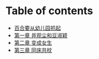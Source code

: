 # Table of contents

* [百合要从幼儿园抓起](README.md)
* [第一章 井观尘和豆淑颖](chapter-1.md)
* [第二章 变成女生](chapter-2.md)
* [第三章 同床共枕](chapter-3.md)

